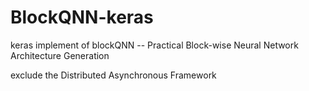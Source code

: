 # BlockQNN-keras
keras implement of blockQNN -- Practical Block-wise Neural Network Architecture Generation


exclude the Distributed Asynchronous Framework

